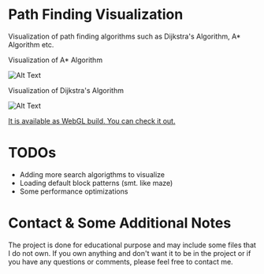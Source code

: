 # Path Finding Visualization
Visualization of path finding algorithms such as Dijkstra's Algorithm, A* Algorithm etc.

Visualization of A* Algorithm

![Alt Text](https://media.giphy.com/media/SHCgtSCjBMIUO2iNM8/giphy.gif)


Visualization of Dijkstra's Algorithm

![Alt Text](https://media.giphy.com/media/5mlCDdpCfgyTUlDQFH/giphy.gif)

[It is available as WebGL build. You can check it out.](https://github.com/facebook/react/wiki/Sites-Using-React)

# TODOs

* Adding more search algorigthms to visualize
* Loading default block patterns (smt. like maze)
* Some performance optimizations


# Contact & Some Additional Notes
The project is done for educational purpose and may include some files that I do not own. If you own anything and don't want it to be in the project or if you have any questions or comments, please feel free to contact me.
